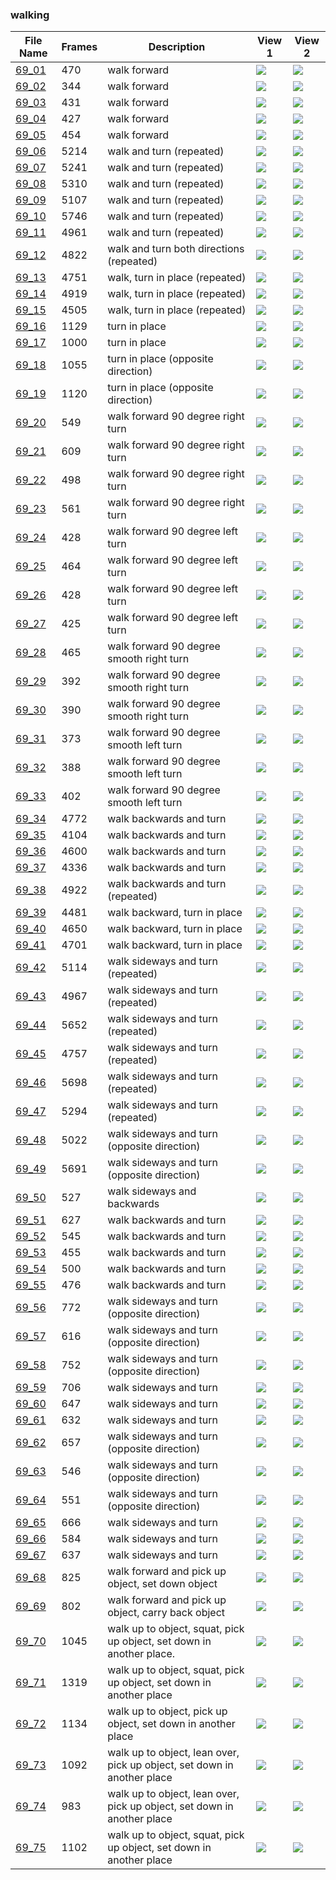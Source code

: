 ### walking
|File Name|Frames|Description|View 1|View 2|
|-|-|-|-|-|
|[69_01](https://github.com/Shriinivas/cmubvh/raw/main/Sequence-060-075/69/Data/69_01.zip)|470|walk forward|<img src="https://github.com/Shriinivas/cmubvhgifs/blob/main/Sequence-060-075/69/69_01_0.gif"/>|<img src="https://github.com/Shriinivas/cmubvhgifs/blob/main/Sequence-060-075/69/69_01_1.gif"/>|
|[69_02](https://github.com/Shriinivas/cmubvh/raw/main/Sequence-060-075/69/Data/69_02.zip)|344|walk forward|<img src="https://github.com/Shriinivas/cmubvhgifs/blob/main/Sequence-060-075/69/69_02_0.gif"/>|<img src="https://github.com/Shriinivas/cmubvhgifs/blob/main/Sequence-060-075/69/69_02_1.gif"/>|
|[69_03](https://github.com/Shriinivas/cmubvh/raw/main/Sequence-060-075/69/Data/69_03.zip)|431|walk forward|<img src="https://github.com/Shriinivas/cmubvhgifs/blob/main/Sequence-060-075/69/69_03_0.gif"/>|<img src="https://github.com/Shriinivas/cmubvhgifs/blob/main/Sequence-060-075/69/69_03_1.gif"/>|
|[69_04](https://github.com/Shriinivas/cmubvh/raw/main/Sequence-060-075/69/Data/69_04.zip)|427|walk forward|<img src="https://github.com/Shriinivas/cmubvhgifs/blob/main/Sequence-060-075/69/69_04_0.gif"/>|<img src="https://github.com/Shriinivas/cmubvhgifs/blob/main/Sequence-060-075/69/69_04_1.gif"/>|
|[69_05](https://github.com/Shriinivas/cmubvh/raw/main/Sequence-060-075/69/Data/69_05.zip)|454|walk forward|<img src="https://github.com/Shriinivas/cmubvhgifs/blob/main/Sequence-060-075/69/69_05_0.gif"/>|<img src="https://github.com/Shriinivas/cmubvhgifs/blob/main/Sequence-060-075/69/69_05_1.gif"/>|
|[69_06](https://github.com/Shriinivas/cmubvh/raw/main/Sequence-060-075/69/Data/69_06.zip)|5214|walk and turn (repeated)|<img src="https://github.com/Shriinivas/cmubvhgifs/blob/main/Sequence-060-075/69/69_06_0.gif"/>|<img src="https://github.com/Shriinivas/cmubvhgifs/blob/main/Sequence-060-075/69/69_06_1.gif"/>|
|[69_07](https://github.com/Shriinivas/cmubvh/raw/main/Sequence-060-075/69/Data/69_07.zip)|5241|walk and turn (repeated)|<img src="https://github.com/Shriinivas/cmubvhgifs/blob/main/Sequence-060-075/69/69_07_0.gif"/>|<img src="https://github.com/Shriinivas/cmubvhgifs/blob/main/Sequence-060-075/69/69_07_1.gif"/>|
|[69_08](https://github.com/Shriinivas/cmubvh/raw/main/Sequence-060-075/69/Data/69_08.zip)|5310|walk and turn (repeated)|<img src="https://github.com/Shriinivas/cmubvhgifs/blob/main/Sequence-060-075/69/69_08_0.gif"/>|<img src="https://github.com/Shriinivas/cmubvhgifs/blob/main/Sequence-060-075/69/69_08_1.gif"/>|
|[69_09](https://github.com/Shriinivas/cmubvh/raw/main/Sequence-060-075/69/Data/69_09.zip)|5107|walk and turn (repeated)|<img src="https://github.com/Shriinivas/cmubvhgifs/blob/main/Sequence-060-075/69/69_09_0.gif"/>|<img src="https://github.com/Shriinivas/cmubvhgifs/blob/main/Sequence-060-075/69/69_09_1.gif"/>|
|[69_10](https://github.com/Shriinivas/cmubvh/raw/main/Sequence-060-075/69/Data/69_10.zip)|5746|walk and turn (repeated)|<img src="https://github.com/Shriinivas/cmubvhgifs/blob/main/Sequence-060-075/69/69_10_0.gif"/>|<img src="https://github.com/Shriinivas/cmubvhgifs/blob/main/Sequence-060-075/69/69_10_1.gif"/>|
|[69_11](https://github.com/Shriinivas/cmubvh/raw/main/Sequence-060-075/69/Data/69_11.zip)|4961|walk and turn (repeated)|<img src="https://github.com/Shriinivas/cmubvhgifs/blob/main/Sequence-060-075/69/69_11_0.gif"/>|<img src="https://github.com/Shriinivas/cmubvhgifs/blob/main/Sequence-060-075/69/69_11_1.gif"/>|
|[69_12](https://github.com/Shriinivas/cmubvh/raw/main/Sequence-060-075/69/Data/69_12.zip)|4822|walk and turn both directions (repeated)|<img src="https://github.com/Shriinivas/cmubvhgifs/blob/main/Sequence-060-075/69/69_12_0.gif"/>|<img src="https://github.com/Shriinivas/cmubvhgifs/blob/main/Sequence-060-075/69/69_12_1.gif"/>|
|[69_13](https://github.com/Shriinivas/cmubvh/raw/main/Sequence-060-075/69/Data/69_13.zip)|4751|walk, turn in place (repeated)|<img src="https://github.com/Shriinivas/cmubvhgifs/blob/main/Sequence-060-075/69/69_13_0.gif"/>|<img src="https://github.com/Shriinivas/cmubvhgifs/blob/main/Sequence-060-075/69/69_13_1.gif"/>|
|[69_14](https://github.com/Shriinivas/cmubvh/raw/main/Sequence-060-075/69/Data/69_14.zip)|4919|walk, turn in place (repeated)|<img src="https://github.com/Shriinivas/cmubvhgifs/blob/main/Sequence-060-075/69/69_14_0.gif"/>|<img src="https://github.com/Shriinivas/cmubvhgifs/blob/main/Sequence-060-075/69/69_14_1.gif"/>|
|[69_15](https://github.com/Shriinivas/cmubvh/raw/main/Sequence-060-075/69/Data/69_15.zip)|4505|walk, turn in place (repeated)|<img src="https://github.com/Shriinivas/cmubvhgifs/blob/main/Sequence-060-075/69/69_15_0.gif"/>|<img src="https://github.com/Shriinivas/cmubvhgifs/blob/main/Sequence-060-075/69/69_15_1.gif"/>|
|[69_16](https://github.com/Shriinivas/cmubvh/raw/main/Sequence-060-075/69/Data/69_16.zip)|1129|turn in place|<img src="https://github.com/Shriinivas/cmubvhgifs/blob/main/Sequence-060-075/69/69_16_0.gif"/>|<img src="https://github.com/Shriinivas/cmubvhgifs/blob/main/Sequence-060-075/69/69_16_1.gif"/>|
|[69_17](https://github.com/Shriinivas/cmubvh/raw/main/Sequence-060-075/69/Data/69_17.zip)|1000|turn in place|<img src="https://github.com/Shriinivas/cmubvhgifs/blob/main/Sequence-060-075/69/69_17_0.gif"/>|<img src="https://github.com/Shriinivas/cmubvhgifs/blob/main/Sequence-060-075/69/69_17_1.gif"/>|
|[69_18](https://github.com/Shriinivas/cmubvh/raw/main/Sequence-060-075/69/Data/69_18.zip)|1055|turn in place (opposite direction)|<img src="https://github.com/Shriinivas/cmubvhgifs/blob/main/Sequence-060-075/69/69_18_0.gif"/>|<img src="https://github.com/Shriinivas/cmubvhgifs/blob/main/Sequence-060-075/69/69_18_1.gif"/>|
|[69_19](https://github.com/Shriinivas/cmubvh/raw/main/Sequence-060-075/69/Data/69_19.zip)|1120|turn in place (opposite direction)|<img src="https://github.com/Shriinivas/cmubvhgifs/blob/main/Sequence-060-075/69/69_19_0.gif"/>|<img src="https://github.com/Shriinivas/cmubvhgifs/blob/main/Sequence-060-075/69/69_19_1.gif"/>|
|[69_20](https://github.com/Shriinivas/cmubvh/raw/main/Sequence-060-075/69/Data/69_20.zip)|549|walk forward 90 degree right turn|<img src="https://github.com/Shriinivas/cmubvhgifs/blob/main/Sequence-060-075/69/69_20_0.gif"/>|<img src="https://github.com/Shriinivas/cmubvhgifs/blob/main/Sequence-060-075/69/69_20_1.gif"/>|
|[69_21](https://github.com/Shriinivas/cmubvh/raw/main/Sequence-060-075/69/Data/69_21.zip)|609|walk forward 90 degree right turn|<img src="https://github.com/Shriinivas/cmubvhgifs/blob/main/Sequence-060-075/69/69_21_0.gif"/>|<img src="https://github.com/Shriinivas/cmubvhgifs/blob/main/Sequence-060-075/69/69_21_1.gif"/>|
|[69_22](https://github.com/Shriinivas/cmubvh/raw/main/Sequence-060-075/69/Data/69_22.zip)|498|walk forward 90 degree right turn|<img src="https://github.com/Shriinivas/cmubvhgifs/blob/main/Sequence-060-075/69/69_22_0.gif"/>|<img src="https://github.com/Shriinivas/cmubvhgifs/blob/main/Sequence-060-075/69/69_22_1.gif"/>|
|[69_23](https://github.com/Shriinivas/cmubvh/raw/main/Sequence-060-075/69/Data/69_23.zip)|561|walk forward 90 degree right turn|<img src="https://github.com/Shriinivas/cmubvhgifs/blob/main/Sequence-060-075/69/69_23_0.gif"/>|<img src="https://github.com/Shriinivas/cmubvhgifs/blob/main/Sequence-060-075/69/69_23_1.gif"/>|
|[69_24](https://github.com/Shriinivas/cmubvh/raw/main/Sequence-060-075/69/Data/69_24.zip)|428|walk forward 90 degree left turn|<img src="https://github.com/Shriinivas/cmubvhgifs/blob/main/Sequence-060-075/69/69_24_0.gif"/>|<img src="https://github.com/Shriinivas/cmubvhgifs/blob/main/Sequence-060-075/69/69_24_1.gif"/>|
|[69_25](https://github.com/Shriinivas/cmubvh/raw/main/Sequence-060-075/69/Data/69_25.zip)|464|walk forward 90 degree left turn|<img src="https://github.com/Shriinivas/cmubvhgifs/blob/main/Sequence-060-075/69/69_25_0.gif"/>|<img src="https://github.com/Shriinivas/cmubvhgifs/blob/main/Sequence-060-075/69/69_25_1.gif"/>|
|[69_26](https://github.com/Shriinivas/cmubvh/raw/main/Sequence-060-075/69/Data/69_26.zip)|428|walk forward 90 degree left turn|<img src="https://github.com/Shriinivas/cmubvhgifs/blob/main/Sequence-060-075/69/69_26_0.gif"/>|<img src="https://github.com/Shriinivas/cmubvhgifs/blob/main/Sequence-060-075/69/69_26_1.gif"/>|
|[69_27](https://github.com/Shriinivas/cmubvh/raw/main/Sequence-060-075/69/Data/69_27.zip)|425|walk forward 90 degree left turn|<img src="https://github.com/Shriinivas/cmubvhgifs/blob/main/Sequence-060-075/69/69_27_0.gif"/>|<img src="https://github.com/Shriinivas/cmubvhgifs/blob/main/Sequence-060-075/69/69_27_1.gif"/>|
|[69_28](https://github.com/Shriinivas/cmubvh/raw/main/Sequence-060-075/69/Data/69_28.zip)|465|walk forward 90 degree smooth right turn|<img src="https://github.com/Shriinivas/cmubvhgifs/blob/main/Sequence-060-075/69/69_28_0.gif"/>|<img src="https://github.com/Shriinivas/cmubvhgifs/blob/main/Sequence-060-075/69/69_28_1.gif"/>|
|[69_29](https://github.com/Shriinivas/cmubvh/raw/main/Sequence-060-075/69/Data/69_29.zip)|392|walk forward 90 degree smooth right turn|<img src="https://github.com/Shriinivas/cmubvhgifs/blob/main/Sequence-060-075/69/69_29_0.gif"/>|<img src="https://github.com/Shriinivas/cmubvhgifs/blob/main/Sequence-060-075/69/69_29_1.gif"/>|
|[69_30](https://github.com/Shriinivas/cmubvh/raw/main/Sequence-060-075/69/Data/69_30.zip)|390|walk forward 90 degree smooth right turn|<img src="https://github.com/Shriinivas/cmubvhgifs/blob/main/Sequence-060-075/69/69_30_0.gif"/>|<img src="https://github.com/Shriinivas/cmubvhgifs/blob/main/Sequence-060-075/69/69_30_1.gif"/>|
|[69_31](https://github.com/Shriinivas/cmubvh/raw/main/Sequence-060-075/69/Data/69_31.zip)|373|walk forward 90 degree smooth left turn|<img src="https://github.com/Shriinivas/cmubvhgifs/blob/main/Sequence-060-075/69/69_31_0.gif"/>|<img src="https://github.com/Shriinivas/cmubvhgifs/blob/main/Sequence-060-075/69/69_31_1.gif"/>|
|[69_32](https://github.com/Shriinivas/cmubvh/raw/main/Sequence-060-075/69/Data/69_32.zip)|388|walk forward 90 degree smooth left turn|<img src="https://github.com/Shriinivas/cmubvhgifs/blob/main/Sequence-060-075/69/69_32_0.gif"/>|<img src="https://github.com/Shriinivas/cmubvhgifs/blob/main/Sequence-060-075/69/69_32_1.gif"/>|
|[69_33](https://github.com/Shriinivas/cmubvh/raw/main/Sequence-060-075/69/Data/69_33.zip)|402|walk forward 90 degree smooth left turn|<img src="https://github.com/Shriinivas/cmubvhgifs/blob/main/Sequence-060-075/69/69_33_0.gif"/>|<img src="https://github.com/Shriinivas/cmubvhgifs/blob/main/Sequence-060-075/69/69_33_1.gif"/>|
|[69_34](https://github.com/Shriinivas/cmubvh/raw/main/Sequence-060-075/69/Data/69_34.zip)|4772|walk backwards and turn|<img src="https://github.com/Shriinivas/cmubvhgifs/blob/main/Sequence-060-075/69/69_34_0.gif"/>|<img src="https://github.com/Shriinivas/cmubvhgifs/blob/main/Sequence-060-075/69/69_34_1.gif"/>|
|[69_35](https://github.com/Shriinivas/cmubvh/raw/main/Sequence-060-075/69/Data/69_35.zip)|4104|walk backwards and turn|<img src="https://github.com/Shriinivas/cmubvhgifs/blob/main/Sequence-060-075/69/69_35_0.gif"/>|<img src="https://github.com/Shriinivas/cmubvhgifs/blob/main/Sequence-060-075/69/69_35_1.gif"/>|
|[69_36](https://github.com/Shriinivas/cmubvh/raw/main/Sequence-060-075/69/Data/69_36.zip)|4600|walk backwards and turn|<img src="https://github.com/Shriinivas/cmubvhgifs/blob/main/Sequence-060-075/69/69_36_0.gif"/>|<img src="https://github.com/Shriinivas/cmubvhgifs/blob/main/Sequence-060-075/69/69_36_1.gif"/>|
|[69_37](https://github.com/Shriinivas/cmubvh/raw/main/Sequence-060-075/69/Data/69_37.zip)|4336|walk backwards and turn|<img src="https://github.com/Shriinivas/cmubvhgifs/blob/main/Sequence-060-075/69/69_37_0.gif"/>|<img src="https://github.com/Shriinivas/cmubvhgifs/blob/main/Sequence-060-075/69/69_37_1.gif"/>|
|[69_38](https://github.com/Shriinivas/cmubvh/raw/main/Sequence-060-075/69/Data/69_38.zip)|4922|walk backwards and turn (repeated)|<img src="https://github.com/Shriinivas/cmubvhgifs/blob/main/Sequence-060-075/69/69_38_0.gif"/>|<img src="https://github.com/Shriinivas/cmubvhgifs/blob/main/Sequence-060-075/69/69_38_1.gif"/>|
|[69_39](https://github.com/Shriinivas/cmubvh/raw/main/Sequence-060-075/69/Data/69_39.zip)|4481|walk backward, turn in place|<img src="https://github.com/Shriinivas/cmubvhgifs/blob/main/Sequence-060-075/69/69_39_0.gif"/>|<img src="https://github.com/Shriinivas/cmubvhgifs/blob/main/Sequence-060-075/69/69_39_1.gif"/>|
|[69_40](https://github.com/Shriinivas/cmubvh/raw/main/Sequence-060-075/69/Data/69_40.zip)|4650|walk backward, turn in place|<img src="https://github.com/Shriinivas/cmubvhgifs/blob/main/Sequence-060-075/69/69_40_0.gif"/>|<img src="https://github.com/Shriinivas/cmubvhgifs/blob/main/Sequence-060-075/69/69_40_1.gif"/>|
|[69_41](https://github.com/Shriinivas/cmubvh/raw/main/Sequence-060-075/69/Data/69_41.zip)|4701|walk backward, turn in place|<img src="https://github.com/Shriinivas/cmubvhgifs/blob/main/Sequence-060-075/69/69_41_0.gif"/>|<img src="https://github.com/Shriinivas/cmubvhgifs/blob/main/Sequence-060-075/69/69_41_1.gif"/>|
|[69_42](https://github.com/Shriinivas/cmubvh/raw/main/Sequence-060-075/69/Data/69_42.zip)|5114|walk sideways and turn (repeated)|<img src="https://github.com/Shriinivas/cmubvhgifs/blob/main/Sequence-060-075/69/69_42_0.gif"/>|<img src="https://github.com/Shriinivas/cmubvhgifs/blob/main/Sequence-060-075/69/69_42_1.gif"/>|
|[69_43](https://github.com/Shriinivas/cmubvh/raw/main/Sequence-060-075/69/Data/69_43.zip)|4967|walk sideways and turn (repeated)|<img src="https://github.com/Shriinivas/cmubvhgifs/blob/main/Sequence-060-075/69/69_43_0.gif"/>|<img src="https://github.com/Shriinivas/cmubvhgifs/blob/main/Sequence-060-075/69/69_43_1.gif"/>|
|[69_44](https://github.com/Shriinivas/cmubvh/raw/main/Sequence-060-075/69/Data/69_44.zip)|5652|walk sideways and turn (repeated)|<img src="https://github.com/Shriinivas/cmubvhgifs/blob/main/Sequence-060-075/69/69_44_0.gif"/>|<img src="https://github.com/Shriinivas/cmubvhgifs/blob/main/Sequence-060-075/69/69_44_1.gif"/>|
|[69_45](https://github.com/Shriinivas/cmubvh/raw/main/Sequence-060-075/69/Data/69_45.zip)|4757|walk sideways and turn (repeated)|<img src="https://github.com/Shriinivas/cmubvhgifs/blob/main/Sequence-060-075/69/69_45_0.gif"/>|<img src="https://github.com/Shriinivas/cmubvhgifs/blob/main/Sequence-060-075/69/69_45_1.gif"/>|
|[69_46](https://github.com/Shriinivas/cmubvh/raw/main/Sequence-060-075/69/Data/69_46.zip)|5698|walk sideways and turn (repeated)|<img src="https://github.com/Shriinivas/cmubvhgifs/blob/main/Sequence-060-075/69/69_46_0.gif"/>|<img src="https://github.com/Shriinivas/cmubvhgifs/blob/main/Sequence-060-075/69/69_46_1.gif"/>|
|[69_47](https://github.com/Shriinivas/cmubvh/raw/main/Sequence-060-075/69/Data/69_47.zip)|5294|walk sideways and turn (repeated)|<img src="https://github.com/Shriinivas/cmubvhgifs/blob/main/Sequence-060-075/69/69_47_0.gif"/>|<img src="https://github.com/Shriinivas/cmubvhgifs/blob/main/Sequence-060-075/69/69_47_1.gif"/>|
|[69_48](https://github.com/Shriinivas/cmubvh/raw/main/Sequence-060-075/69/Data/69_48.zip)|5022|walk sideways and turn (opposite direction)|<img src="https://github.com/Shriinivas/cmubvhgifs/blob/main/Sequence-060-075/69/69_48_0.gif"/>|<img src="https://github.com/Shriinivas/cmubvhgifs/blob/main/Sequence-060-075/69/69_48_1.gif"/>|
|[69_49](https://github.com/Shriinivas/cmubvh/raw/main/Sequence-060-075/69/Data/69_49.zip)|5691|walk sideways and turn (opposite direction)|<img src="https://github.com/Shriinivas/cmubvhgifs/blob/main/Sequence-060-075/69/69_49_0.gif"/>|<img src="https://github.com/Shriinivas/cmubvhgifs/blob/main/Sequence-060-075/69/69_49_1.gif"/>|
|[69_50](https://github.com/Shriinivas/cmubvh/raw/main/Sequence-060-075/69/Data/69_50.zip)|527|walk sideways and backwards|<img src="https://github.com/Shriinivas/cmubvhgifs/blob/main/Sequence-060-075/69/69_50_0.gif"/>|<img src="https://github.com/Shriinivas/cmubvhgifs/blob/main/Sequence-060-075/69/69_50_1.gif"/>|
|[69_51](https://github.com/Shriinivas/cmubvh/raw/main/Sequence-060-075/69/Data/69_51.zip)|627|walk backwards and turn|<img src="https://github.com/Shriinivas/cmubvhgifs/blob/main/Sequence-060-075/69/69_51_0.gif"/>|<img src="https://github.com/Shriinivas/cmubvhgifs/blob/main/Sequence-060-075/69/69_51_1.gif"/>|
|[69_52](https://github.com/Shriinivas/cmubvh/raw/main/Sequence-060-075/69/Data/69_52.zip)|545|walk backwards and turn|<img src="https://github.com/Shriinivas/cmubvhgifs/blob/main/Sequence-060-075/69/69_52_0.gif"/>|<img src="https://github.com/Shriinivas/cmubvhgifs/blob/main/Sequence-060-075/69/69_52_1.gif"/>|
|[69_53](https://github.com/Shriinivas/cmubvh/raw/main/Sequence-060-075/69/Data/69_53.zip)|455|walk backwards and turn|<img src="https://github.com/Shriinivas/cmubvhgifs/blob/main/Sequence-060-075/69/69_53_0.gif"/>|<img src="https://github.com/Shriinivas/cmubvhgifs/blob/main/Sequence-060-075/69/69_53_1.gif"/>|
|[69_54](https://github.com/Shriinivas/cmubvh/raw/main/Sequence-060-075/69/Data/69_54.zip)|500|walk backwards and turn|<img src="https://github.com/Shriinivas/cmubvhgifs/blob/main/Sequence-060-075/69/69_54_0.gif"/>|<img src="https://github.com/Shriinivas/cmubvhgifs/blob/main/Sequence-060-075/69/69_54_1.gif"/>|
|[69_55](https://github.com/Shriinivas/cmubvh/raw/main/Sequence-060-075/69/Data/69_55.zip)|476|walk backwards and turn|<img src="https://github.com/Shriinivas/cmubvhgifs/blob/main/Sequence-060-075/69/69_55_0.gif"/>|<img src="https://github.com/Shriinivas/cmubvhgifs/blob/main/Sequence-060-075/69/69_55_1.gif"/>|
|[69_56](https://github.com/Shriinivas/cmubvh/raw/main/Sequence-060-075/69/Data/69_56.zip)|772|walk sideways and turn (opposite direction)|<img src="https://github.com/Shriinivas/cmubvhgifs/blob/main/Sequence-060-075/69/69_56_0.gif"/>|<img src="https://github.com/Shriinivas/cmubvhgifs/blob/main/Sequence-060-075/69/69_56_1.gif"/>|
|[69_57](https://github.com/Shriinivas/cmubvh/raw/main/Sequence-060-075/69/Data/69_57.zip)|616|walk sideways and turn (opposite direction)|<img src="https://github.com/Shriinivas/cmubvhgifs/blob/main/Sequence-060-075/69/69_57_0.gif"/>|<img src="https://github.com/Shriinivas/cmubvhgifs/blob/main/Sequence-060-075/69/69_57_1.gif"/>|
|[69_58](https://github.com/Shriinivas/cmubvh/raw/main/Sequence-060-075/69/Data/69_58.zip)|752|walk sideways and turn (opposite direction)|<img src="https://github.com/Shriinivas/cmubvhgifs/blob/main/Sequence-060-075/69/69_58_0.gif"/>|<img src="https://github.com/Shriinivas/cmubvhgifs/blob/main/Sequence-060-075/69/69_58_1.gif"/>|
|[69_59](https://github.com/Shriinivas/cmubvh/raw/main/Sequence-060-075/69/Data/69_59.zip)|706|walk sideways and turn|<img src="https://github.com/Shriinivas/cmubvhgifs/blob/main/Sequence-060-075/69/69_59_0.gif"/>|<img src="https://github.com/Shriinivas/cmubvhgifs/blob/main/Sequence-060-075/69/69_59_1.gif"/>|
|[69_60](https://github.com/Shriinivas/cmubvh/raw/main/Sequence-060-075/69/Data/69_60.zip)|647|walk sideways and turn|<img src="https://github.com/Shriinivas/cmubvhgifs/blob/main/Sequence-060-075/69/69_60_0.gif"/>|<img src="https://github.com/Shriinivas/cmubvhgifs/blob/main/Sequence-060-075/69/69_60_1.gif"/>|
|[69_61](https://github.com/Shriinivas/cmubvh/raw/main/Sequence-060-075/69/Data/69_61.zip)|632|walk sideways and turn|<img src="https://github.com/Shriinivas/cmubvhgifs/blob/main/Sequence-060-075/69/69_61_0.gif"/>|<img src="https://github.com/Shriinivas/cmubvhgifs/blob/main/Sequence-060-075/69/69_61_1.gif"/>|
|[69_62](https://github.com/Shriinivas/cmubvh/raw/main/Sequence-060-075/69/Data/69_62.zip)|657|walk sideways and turn (opposite direction)|<img src="https://github.com/Shriinivas/cmubvhgifs/blob/main/Sequence-060-075/69/69_62_0.gif"/>|<img src="https://github.com/Shriinivas/cmubvhgifs/blob/main/Sequence-060-075/69/69_62_1.gif"/>|
|[69_63](https://github.com/Shriinivas/cmubvh/raw/main/Sequence-060-075/69/Data/69_63.zip)|546|walk sideways and turn (opposite direction)|<img src="https://github.com/Shriinivas/cmubvhgifs/blob/main/Sequence-060-075/69/69_63_0.gif"/>|<img src="https://github.com/Shriinivas/cmubvhgifs/blob/main/Sequence-060-075/69/69_63_1.gif"/>|
|[69_64](https://github.com/Shriinivas/cmubvh/raw/main/Sequence-060-075/69/Data/69_64.zip)|551|walk sideways and turn (opposite direction)|<img src="https://github.com/Shriinivas/cmubvhgifs/blob/main/Sequence-060-075/69/69_64_0.gif"/>|<img src="https://github.com/Shriinivas/cmubvhgifs/blob/main/Sequence-060-075/69/69_64_1.gif"/>|
|[69_65](https://github.com/Shriinivas/cmubvh/raw/main/Sequence-060-075/69/Data/69_65.zip)|666|walk sideways and turn|<img src="https://github.com/Shriinivas/cmubvhgifs/blob/main/Sequence-060-075/69/69_65_0.gif"/>|<img src="https://github.com/Shriinivas/cmubvhgifs/blob/main/Sequence-060-075/69/69_65_1.gif"/>|
|[69_66](https://github.com/Shriinivas/cmubvh/raw/main/Sequence-060-075/69/Data/69_66.zip)|584|walk sideways and turn|<img src="https://github.com/Shriinivas/cmubvhgifs/blob/main/Sequence-060-075/69/69_66_0.gif"/>|<img src="https://github.com/Shriinivas/cmubvhgifs/blob/main/Sequence-060-075/69/69_66_1.gif"/>|
|[69_67](https://github.com/Shriinivas/cmubvh/raw/main/Sequence-060-075/69/Data/69_67.zip)|637|walk sideways and turn|<img src="https://github.com/Shriinivas/cmubvhgifs/blob/main/Sequence-060-075/69/69_67_0.gif"/>|<img src="https://github.com/Shriinivas/cmubvhgifs/blob/main/Sequence-060-075/69/69_67_1.gif"/>|
|[69_68](https://github.com/Shriinivas/cmubvh/raw/main/Sequence-060-075/69/Data/69_68.zip)|825|walk forward and pick up object, set down object|<img src="https://github.com/Shriinivas/cmubvhgifs/blob/main/Sequence-060-075/69/69_68_0.gif"/>|<img src="https://github.com/Shriinivas/cmubvhgifs/blob/main/Sequence-060-075/69/69_68_1.gif"/>|
|[69_69](https://github.com/Shriinivas/cmubvh/raw/main/Sequence-060-075/69/Data/69_69.zip)|802|walk forward and pick up object, carry back object|<img src="https://github.com/Shriinivas/cmubvhgifs/blob/main/Sequence-060-075/69/69_69_0.gif"/>|<img src="https://github.com/Shriinivas/cmubvhgifs/blob/main/Sequence-060-075/69/69_69_1.gif"/>|
|[69_70](https://github.com/Shriinivas/cmubvh/raw/main/Sequence-060-075/69/Data/69_70.zip)|1045|walk up to object, squat, pick up object, set down in another place.|<img src="https://github.com/Shriinivas/cmubvhgifs/blob/main/Sequence-060-075/69/69_70_0.gif"/>|<img src="https://github.com/Shriinivas/cmubvhgifs/blob/main/Sequence-060-075/69/69_70_1.gif"/>|
|[69_71](https://github.com/Shriinivas/cmubvh/raw/main/Sequence-060-075/69/Data/69_71.zip)|1319|walk up to object, squat, pick up object, set down in another place|<img src="https://github.com/Shriinivas/cmubvhgifs/blob/main/Sequence-060-075/69/69_71_0.gif"/>|<img src="https://github.com/Shriinivas/cmubvhgifs/blob/main/Sequence-060-075/69/69_71_1.gif"/>|
|[69_72](https://github.com/Shriinivas/cmubvh/raw/main/Sequence-060-075/69/Data/69_72.zip)|1134|walk up to object, pick up object, set down in another place|<img src="https://github.com/Shriinivas/cmubvhgifs/blob/main/Sequence-060-075/69/69_72_0.gif"/>|<img src="https://github.com/Shriinivas/cmubvhgifs/blob/main/Sequence-060-075/69/69_72_1.gif"/>|
|[69_73](https://github.com/Shriinivas/cmubvh/raw/main/Sequence-060-075/69/Data/69_73.zip)|1092|walk up to object, lean over, pick up object, set down in another place|<img src="https://github.com/Shriinivas/cmubvhgifs/blob/main/Sequence-060-075/69/69_73_0.gif"/>|<img src="https://github.com/Shriinivas/cmubvhgifs/blob/main/Sequence-060-075/69/69_73_1.gif"/>|
|[69_74](https://github.com/Shriinivas/cmubvh/raw/main/Sequence-060-075/69/Data/69_74.zip)|983|walk up to object, lean over, pick up object, set down in another place|<img src="https://github.com/Shriinivas/cmubvhgifs/blob/main/Sequence-060-075/69/69_74_0.gif"/>|<img src="https://github.com/Shriinivas/cmubvhgifs/blob/main/Sequence-060-075/69/69_74_1.gif"/>|
|[69_75](https://github.com/Shriinivas/cmubvh/raw/main/Sequence-060-075/69/Data/69_75.zip)|1102|walk up to object, squat, pick up object, set down in another place|<img src="https://github.com/Shriinivas/cmubvhgifs/blob/main/Sequence-060-075/69/69_75_0.gif"/>|<img src="https://github.com/Shriinivas/cmubvhgifs/blob/main/Sequence-060-075/69/69_75_1.gif"/>|
